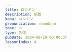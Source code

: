 ```yaml
---
title: ロンドン
description: 伦敦
kana: ロンドン
pronunciation: ronndonn
tone: ①
type: 名词
pubDate: 2024-08-19 00:00:37
lessonIndex: 4
---
```

